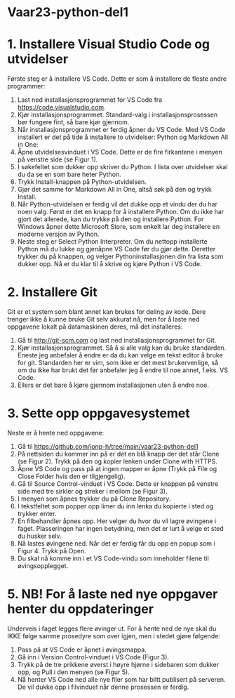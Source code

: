 # Vaar23-python-del1


# 1. Installere Visual Studio Code og utvidelser
Første steg er å installere VS Code. Dette er som å installere de fleste andre programmer:
1. Last ned installasjonsprogrammet for VS Code fra https://code.visualstudio.com.
2. Kjør installasjonsprogrammet. Standard-valg i installasjonsprosessen bør fungere fint, så
bare kjør gjennom.
3. Når installasjonsprogrammet er ferdig åpner du VS Code.
Med VS Code installert er det på tide å installere to utvidelser: Python og Markdown All in
One:
1. Åpne utvidelsesvinduet i VS Code. Dette er de fire firkantene i menyen på venstre side (se
Figur 1).
2. I søkefeltet som dukker opp skriver du Python. I lista over utvidelser skal du da se en som
bare heter Python.
3. Trykk Install-knappen på Python-utvidelsen.
4. Gjør det samme for Markdown All in One, altså søk på den og trykk Install.
5. Når Python-utvidelsen er ferdig vil det dukke opp et vindu der du har noen valg. Først
er det en knapp for å installere Python. Om du ikke har gjort det allerede, kan du trykke
på den og installere Python. For Windows åpner dette Microsoft Store, som enkelt lar deg
installere en moderne versjon av Python.
6. Neste steg er Select Python Interpreter. Om du nettopp installerte Python må du lukke og
gjenåpne VS Code før du gjør dette. Deretter trykker du på knappen, og velger Pythoninstallasjonen
din fra lista som dukker opp. Nå er du klar til å skrive og kjøre Python i VS
Code.

# 2. Installere Git
Git er et system som blant annet kan brukes for deling av kode. Dere trenger ikke å kunne
bruke Git selv akkurat nå, men for å laste ned oppgavene lokalt på datamaskinen deres, må det installeres:
1. Gå til http://git-scm.com og last ned installasjonsprogrammet for Git.
2. Kjør installasjonsprogrammet. Så å si alle valg kan du bruke standarden. Eneste jeg anbefaler
å endre er da du kan velge en tekst editor å bruke for git. Standarden her er vim, som
ikke er det mest brukervenlige, så om du ikke har brukt det før anbefaler jeg å endre til
noe annet, f.eks. VS Code.
3. Ellers er det bare å kjøre gjennom installasjonen uten å endre noe.

# 3. Sette opp oppgavesystemet
Neste er å hente ned oppgavene:
1. Gå til https://github.com/jonp-h/tree/main/vaar23-python-del1
2. På nettsiden du kommer inn på er det en blå knapp der det står Clone (se Figur 2). Trykk
på den og kopier lenken under Clone with HTTPS.
3. Åpne VS Code og pass på at ingen mapper er åpne (Trykk på File og Close Folder hvis
den er tilgjengelig).
4. Gå til Source Control-vinduet i VS Code. Dette er knappen på venstre side med tre sirkler
og streker i mellom (se Figur 3).
5. I menyen som åpnes trykker du på Clone Repository.
6. I tekstfeltet som popper opp limer du inn lenka du kopierte i sted og trykker enter.
7. En filbehandler åpnes opp. Her velger du hvor du vil lagre øvingene i faget. Plasseringen
har ingen betydning, men det er lurt å velge et sted du husker selv.
8. Nå lastes øvingene ned. Når det er ferdig får du opp en popup som i Figur 4. Trykk på
Open.
9. Du skal nå komme inn i et VS Code-vindu som inneholder filene til øvingsopplegget.

# 5. NB! For å laste ned nye oppgaver henter du oppdateringer
Underveis i faget legges flere øvinger ut. For å hente ned de nye skal du IKKE følge samme
prosedyre som over igjen, men i stedet gjøre følgende:
1. Pass på at VS Code er åpnet i øvingsmappa.
2. Gå inn i Version Control-vinduet i VS Code (Figur 3).
3. Trykk på de tre prikkene øverst i høyre hjørne i sidebaren som dukker opp, og Pull i den
menyen (se Figur 5).
4. Nå henter VS Code ned alle nye filer som har blitt publisert på serveren. De vil dukke opp
i filvinduet når denne prosessen er ferdig.
